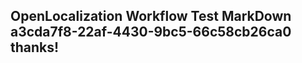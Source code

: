 <properties
ms.topic="hero-topic"
ms.test1="hero-topic"
ms.test2="test"/>

## OpenLocalization Workflow Test MarkDown a3cda7f8-22af-4430-9bc5-66c58cb26ca0 thanks!
